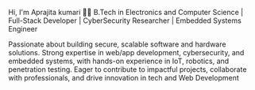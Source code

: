 Hi, I'm Aprajita kumari 👨‍💻
B.Tech in Electronics and Computer Science | Full-Stack Developer | CyberSecurity Researcher | Embedded Systems Engineer

Passionate about building secure, scalable software and hardware solutions. Strong expertise in web/app development, cybersecurity, and embedded systems, with hands-on experience in IoT, robotics, and penetration testing.
Eager to contribute to impactful projects, collaborate with professionals, and drive innovation in tech and Web Development

<!---
jess2217/jess2217 is a ✨ special ✨ repository because its `README.md` (this file) appears on your GitHub profile.
You can click the Preview link to take a look at your changes.
--->
